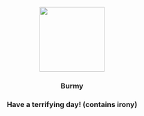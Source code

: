 <p align="center">
    <img src="https://raw.githubusercontent.com/PokeAPI/sprites/master/sprites/pokemon/412.png" width="150" height="150">
</p>
<h3 align="center"> <b>Burmy</b></h3>
<h3 align="center">Have a terrifying day! (contains irony)</h3>
